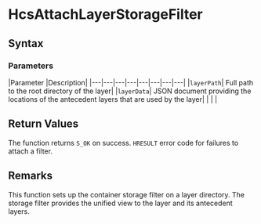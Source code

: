 # HcsAttachLayerStorageFilter

## Syntax

### Parameters
|Parameter     |Description|
|---|---|---|---|---|---|---|---| 
|`layerPath`| Full path to the root directory of the layer|
|`layerData`| JSON document providing the locations of the antecedent layers that are used by the layer|
|    |    | 



## Return Values

The function returns `S_OK` on success. `HRESULT` error code for failures to attach a filter.

## Remarks
This function sets up the container storage filter on a layer directory. The storage filter provides the unified view to the layer and its antecedent layers.
